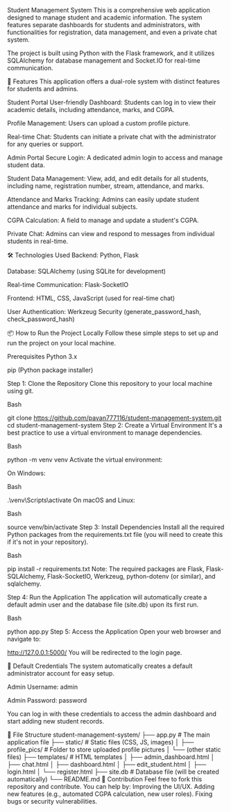 Student Management System
This is a comprehensive web application designed to manage student and academic information. The system features separate dashboards for students and administrators, with functionalities for registration, data management, and even a private chat system.

The project is built using Python with the Flask framework, and it utilizes SQLAlchemy for database management and Socket.IO for real-time communication.

🚀 Features
This application offers a dual-role system with distinct features for students and admins.

Student Portal
User-friendly Dashboard: Students can log in to view their academic details, including attendance, marks, and CGPA.

Profile Management: Users can upload a custom profile picture.

Real-time Chat: Students can initiate a private chat with the administrator for any queries or support.

Admin Portal
Secure Login: A dedicated admin login to access and manage student data.

Student Data Management: View, add, and edit details for all students, including name, registration number, stream, attendance, and marks.

Attendance and Marks Tracking: Admins can easily update student attendance and marks for individual subjects.

CGPA Calculation: A field to manage and update a student's CGPA.

Private Chat: Admins can view and respond to messages from individual students in real-time.

🛠️ Technologies Used
Backend: Python, Flask

Database: SQLAlchemy (using SQLite for development)

Real-time Communication: Flask-SocketIO

Frontend: HTML, CSS, JavaScript (used for real-time chat)

User Authentication: Werkzeug Security (generate_password_hash, check_password_hash)

📦 How to Run the Project Locally
Follow these simple steps to set up and run the project on your local machine.

Prerequisites
Python 3.x

pip (Python package installer)

Step 1: Clone the Repository
Clone this repository to your local machine using git.

Bash

git clone https://github.com/pavan777116/student-management-system.git
cd student-management-system
Step 2: Create a Virtual Environment
It's a best practice to use a virtual environment to manage dependencies.

Bash

python -m venv venv
Activate the virtual environment:

On Windows:

Bash

.\venv\Scripts\activate
On macOS and Linux:

Bash

source venv/bin/activate
Step 3: Install Dependencies
Install all the required Python packages from the requirements.txt file (you will need to create this if it's not in your repository).

Bash

pip install -r requirements.txt
Note: The required packages are Flask, Flask-SQLAlchemy, Flask-SocketIO, Werkzeug, python-dotenv (or similar), and sqlalchemy.

Step 4: Run the Application
The application will automatically create a default admin user and the database file (site.db) upon its first run.

Bash

python app.py
Step 5: Access the Application
Open your web browser and navigate to:

http://127.0.0.1:5000/
You will be redirected to the login page.

🔑 Default Credentials
The system automatically creates a default administrator account for easy setup.

Admin Username: admin

Admin Password: password

You can log in with these credentials to access the admin dashboard and start adding new student records.

📄 File Structure
student-management-system/
├── app.py                      # The main application file
├── static/                     # Static files (CSS, JS, images)
│   ├── profile_pics/           # Folder to store uploaded profile pictures
│   └── (other static files)
├── templates/                  # HTML templates
│   ├── admin_dashboard.html
│   ├── chat.html
│   ├── dashboard.html
│   ├── edit_student.html
│   ├── login.html
│   └── register.html
├── site.db                     # Database file (will be created automatically)
└── README.md
👥 Contribution
Feel free to fork this repository and contribute. You can help by:
  Improving the UI/UX.
  Adding new features (e.g., automated CGPA calculation, new user roles).
  Fixing bugs or security vulnerabilities.
